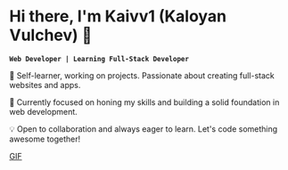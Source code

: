 # Hi there, I'm Kaivv1 (Kaloyan Vulchev) 👋

**`Web Developer | Learning Full-Stack Developer`**

🚀 Self-learner, working on projects. Passionate about creating full-stack websites and apps.

🌱 Currently focused on honing my skills and building a solid foundation in web development.

💡 Open to collaboration and always eager to learn. Let's code something awesome together!

[GIF](https://media.giphy.com/media/v1.Y2lkPTc5MGI3NjExdXMzemxxeXk1ZXIwYjgyZW9xbzdlbmlwNWdoaHNtbGd0N3Z3cXMybSZlcD12MV9pbnRlcm5hbF9naWZfYnlfaWQmY3Q9Zw/m8jPxnABaL6dhnceRP/giphy.gif)

